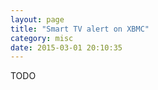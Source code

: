 ```yaml
---
layout: page
title: "Smart TV alert on XBMC"
category: misc
date: 2015-03-01 20:10:35
---
```



TODO
